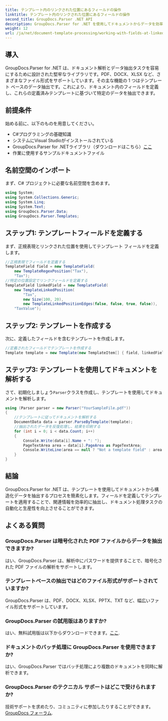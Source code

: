 ```yaml
---
title: テンプレート内のリンクされた位置にあるフィールドの操作
linktitle: テンプレート内のリンクされた位置にあるフィールドの操作
second_title: GroupDocs.Parser .NET API
description: GroupDocs.Parser for .NET を使用してドキュメントからデータを効率的に抽出する方法を学びます。コード例を使用したステップバイステップのチュートリアルです。
weight: 12
url: /ja/net/document-template-processing/working-with-fields-at-linked-positions-in-templates/
---
```

## 導入
GroupDocs.Parser for .NET は、ドキュメント解析とデータ抽出タスクを容易にするために設計された堅牢なライブラリです。PDF、DOCX、XLSX など、さまざまなファイル形式をサポートしています。その主な機能の 1 つはテンプレート ベースのデータ抽出です。これにより、ドキュメント内のフィールドを定義し、これらの定義済みテンプレートに基づいて特定のデータを抽出できます。
## 前提条件
始める前に、以下のものを用意してください。
- C#プログラミングの基礎知識
- システムにVisual Studioがインストールされている
- GroupDocs.Parser for .NETライブラリ（ダウンロードはこちら）[ここ](https://releases.groupdocs.com/parser/net/）)
- 作業に使用するサンプルドキュメントファイル

## 名前空間のインポート
まず、C# プロジェクトに必要な名前空間を含めます。
```csharp
using System;
using System.Collections.Generic;
using System.Linq;
using System.Text;
using GroupDocs.Parser.Data;
using GroupDocs.Parser.Templates;
```
## ステップ1: テンプレートフィールドを定義する
まず、正規表現とリンクされた位置を使用してテンプレート フィールドを定義します。
```csharp
//正規表現でフィールドを定義する
TemplateField field = new TemplateField(
    new TemplateRegexPosition("Tax"),
    "Tax");
//特定の位置設定でリンクフィールドを定義する
TemplateField linkedField = new TemplateField(
    new TemplateLinkedPosition(
        "Tax",
        new Size(100, 20),
        new TemplateLinkedPositionEdges(false, false, true, false)),
    "TaxValue");
```
## ステップ2: テンプレートを作成する
次に、定義したフィールドを含むテンプレートを作成します。
```csharp
//定義されたフィールドでテンプレートを作成する
Template template = new Template(new TemplateItem[] { field, linkedField });
```
## ステップ3: テンプレートを使用してドキュメントを解析する
さて、初期化しましょう`Parser`クラスを作成し、テンプレートを使用してドキュメントを解析します。
```csharp
using (Parser parser = new Parser("YourSampleFile.pdf"))
{
    //テンプレートに従ってドキュメントを解析する
    DocumentData data = parser.ParseByTemplate(template);
    //抽出されたデータを反復処理し、結果を印刷する
    for (int i = 0; i < data.Count; i++)
    {
        Console.Write(data[i].Name + ": ");
        PageTextArea area = data[i].PageArea as PageTextArea;
        Console.WriteLine(area == null ? "Not a template field" : area.Text);
    }
}
```

## 結論
GroupDocs.Parser for .NET は、テンプレートを使用してドキュメントから構造化データを抽出するプロセスを簡素化します。フィールドを定義してテンプレートを適用することで、関連情報を効率的に抽出し、ドキュメント処理タスクの自動化と生産性を向上させることができます。

## よくある質問
### GroupDocs.Parser は暗号化された PDF ファイルからデータを抽出できますか?
はい、GroupDocs.Parser は、解析中にパスワードを提供することで、暗号化された PDF ファイルの解析をサポートします。
### テンプレートベースの抽出ではどのファイル形式がサポートされていますか?
GroupDocs.Parser は、PDF、DOCX、XLSX、PPTX、TXT など、幅広いファイル形式をサポートしています。
### GroupDocs.Parser の試用版はありますか?
はい、無料試用版は以下からダウンロードできます。[ここ](https://releases.groupdocs.com/).
### ドキュメントのバッチ処理に GroupDocs.Parser を使用できますか?
はい、GroupDocs.Parser ではバッチ処理により複数のドキュメントを同時に解析できます。
### GroupDocs.Parser のテクニカル サポートはどこで受けられますか?
技術サポートを求めたり、コミュニティに参加したりすることができます。[GroupDocs フォーラム](https://forum.groupdocs.com/c/parser/17).